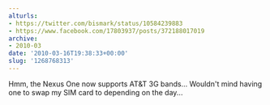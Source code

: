 ```yaml
---
alturls:
- https://twitter.com/bismark/status/10584239883
- https://www.facebook.com/17803937/posts/372188017019
archive:
- 2010-03
date: '2010-03-16T19:38:33+00:00'
slug: '1268768313'
---
```


Hmm, the Nexus One now supports AT&T 3G bands... Wouldn't mind having one to swap my SIM card to depending on the day...

